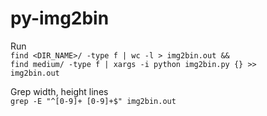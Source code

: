 # py-img2bin

Run\
<code>find <DIR_NAME>/ -type f | wc -l > img2bin.out && find medium/ -type f | xargs -i python img2bin.py {} >> img2bin.out</code>

Grep width, height lines\
<code>grep -E "^[0-9]+ [0-9]+$" img2bin.out</code>
